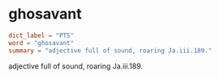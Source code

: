 # ghosavant

``` toml
dict_label = "PTS"
word = "ghosavant"
summary = "adjective full of sound, roaring Ja.iii.189."
```

adjective full of sound, roaring Ja.iii.189.

